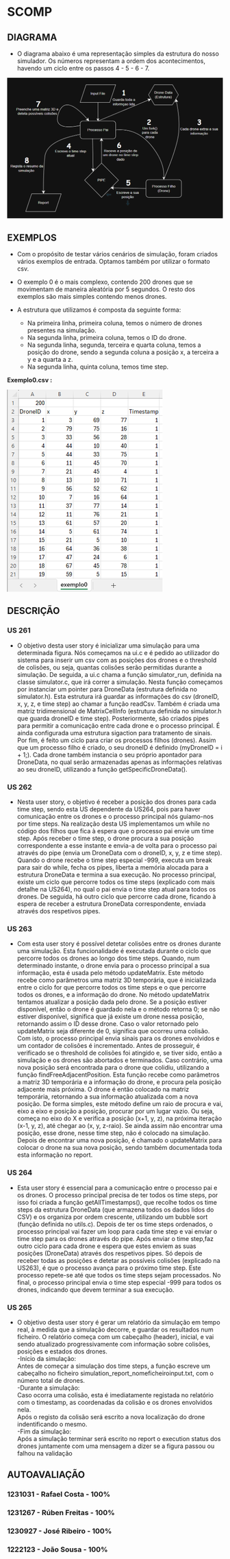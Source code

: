 # SCOMP

## DIAGRAMA

* O diagrama abaixo é uma representação simples da estrutura do nosso simulador. Os números representam a ordem dos acontecimentos, havendo um ciclo entre os passos 4 - 5 - 6 - 7.


![diagrama](images/simulationDiagram.png)

## EXEMPLOS

* Com o propósito de testar vários cenários de simulação, foram criados vários exemplos de entrada. Optamos também por utilizar o formato csv.


* O exemplo 0 é o mais complexo, contendo 200 drones que se movimentam de maneira aleatória por 5 segundos. O resto dos exemplos são mais simples contendo menos drones.


* A estrutura que utilizamos é composta da seguinte forma:
  * Na primeira linha, primeira coluna, temos o número de drones presentes na simulação.
  * Na segunda linha, primeira coluna, temos o ID do drone.
  * Na segunda linha, segunda, terceira e quarta coluna, temos a posição do drone, sendo a segunda coluna a posição x, a terceira a y e a quarta a z. 
  * Na segunda linha, quinta coluna, temos time step.

**Exemplo0.csv :**

![exemplo](images/exemplo0.png)

## DESCRIÇÃO

### US 261

* O objetivo desta user story é inicializar uma simulação para uma determinada figura. Nós começamos na ui.c e é pedido ao utilizador
do sistema para inserir um csv com as posições dos drones e o threshold de colisões, ou seja, quantas colisões serão permitidas durante a simulação.
De seguida, a ui.c chama a função simulator_run, definida na classe simulator.c, que irá correr a simulação. Nesta função começamos por instanciar um pointer para DroneData
(estrutura definida no simulator.h). Esta estrutura irá guardar as informações do csv (droneID, x, y, z, e time step) ao chamar a função readCsv.
Também é criada uma matriz tridimensional de MatrixCellInfo (estrutura definida no simulator.h que guarda droneID e time step).
Posteriormente, são criados pipes para permitir a comunicação entre cada drone e o processo principal. É ainda configurada uma estrutura sigaction para tratamento de sinais.
Por fim, é feito um ciclo para criar os processos filhos (drones). Assim que um processo filho é criado, o seu droneID é definido (myDroneID = i + 1;).
Cada drone também instancia o seu próprio apontador para DroneData, no qual serão armazenadas apenas as informações relativas ao seu droneID, utilizando a função getSpecificDroneData().


### US 262

* Nesta user story, o objetivo é receber a posição dos drones para cada time step, sendo esta US dependente da US264, pois para haver
comunicação entre os drones e o processo principal nós guiamo-nos por time steps.
Na realização desta US implementamos um while no código dos filhos que fica à espera que o processo pai envie um time step. Após receber o time step, o drone procura a sua posição correspondente a esse instante e
envia-a de volta para o processo pai através do pipe (envia um DroneData com o droneID, x, y, z e time step).
Quando o drone recebe o time step especial -999, executa um break para sair do while, fecha os pipes, liberta a memória alocada para a estrutura DroneData e termina a sua execução.
No processo principal, existe um ciclo que percorre todos os time steps (explicado com mais detalhe na US264), no qual o pai envia o time step atual para todos os drones.
De seguida, há outro ciclo que percorre cada drone, ficando à espera de receber a estrutura DroneData correspondente, enviada através dos respetivos pipes.

### US 263

* Com esta user story é possível detetar colisões entre os drones durante uma simulação. Esta funcionalidade é executada durante o ciclo que percorre todos os drones ao longo dos time steps. Quando, num determinado 
instante, o drone envia para o processo principal a sua informação, esta é usada pelo método updateMatrix. Este método recebe como parâmetros uma matriz 3D temporária, que é inicializada entre o ciclo for que percorre 
todos os time steps e o que percorre todos os drones, e a informação do drone.
No método updateMatrix tentamos atualizar a posição dada pelo drone. Se a posição estiver disponível, então o drone é guardado nela e o método retorna 0; se não estiver disponível, significa que já existe um drone 
nessa posição, retornando assim o ID desse drone.
Caso o valor retornado pelo updateMatrix seja diferente de 0, significa que ocorreu uma colisão. Com isto, o processo principal envia sinais para os drones envolvidos e um contador de colisões é incrementado. Antes de 
prosseguir, é verificado se o threshold de colisões foi atingido e, se tiver sido, então a simulação e os drones são abortados e terminados. Caso contrário, uma nova posição será encontrada para o drone que colidiu, 
utilizando a função findFreeAdjacentPosition.
Esta função recebe como parâmetros a matriz 3D temporária e a informação do drone, e procura pela posição adjacente mais próxima. O drone é então colocado na matriz temporária, retornando a sua informação atualizada 
com a nova posição. De forma simples, este método define um raio de procura e vai, eixo a eixo e posição a posição, procurar por um lugar vazio. Ou seja, começa no eixo do X e verifica a posição (x+1, y, z), na próxima
iteração (x-1, y, z), até chegar ao (x, y, z-raio). Se ainda assim não encontrar uma posição, esse drone, nesse time step, não é colocado na simulação.
Depois de encontrar uma nova posição, é chamado o updateMatrix para colocar o drone na sua nova posição, sendo também documentada toda esta informação no report.

### US 264

* Esta user story é essencial para a comunicação entre o processo pai e os drones. O processo principal precisa de ter todos os time steps, por isso foi criada a função getAllTimestamps(),
que recolhe todos os time steps da estrutura DroneData (que armazena todos os dados lidos do CSV) e os organiza por ordem crescente, utilizando um bubble sort (função definida no utils.c). 
Depois de ter os time steps ordenados, o processo principal vai fazer um loop para cada time step e vai enviar o time step para os drones através do pipe.
Após enviar o time step,faz outro ciclo para cada drone e espera que estes enviem as suas posições (DroneData) através dos respetivos pipes.
Só depois de receber todas as posições e detetar as possíveis colisões (explicado na US263), é que o processo avança para o próximo time step. Este processo repete-se até que todos os time steps sejam processados.
  No final, o processo principal envia o time step especial -999 para todos os drones, indicando que devem terminar a sua execução.
 
### US 265

* O objetivo desta user story é gerar um relatório da simulação em tempo real, à medida que a simulação decorre, e guardar os resultados num ficheiro. O relatório começa com um cabeçalho (header),
inicial, e vai sendo atualizado progressivamente com informação sobre colisões, posições e estados dos drones.\
-Início da simulação:\
Antes de começar a simulação dos time steps, a função escreve um cabeçalho no ficheiro simulation_report_nomeficheiroinput.txt, com o número total de drones.\
-Durante a simulação:\
Caso ocorra uma colisão, esta é imediatamente registada no relatório com o timestamp, as coordenadas da colisão e os drones envolvidos nela.\
Após o registo da colisão será escrito a nova localização do drone indentificando o mesmo.\
-Fim da simulação:\
Após a simulação terminar será escrito no report o execution status dos drones juntamente com uma mensagem a dizer se a figura passou ou falhou na validação

## AUTOAVALIAÇÃO

### 1231031 - Rafael Costa - 100%
### 1231267 - Rúben Freitas - 100%
### 1230927 - José Ribeiro - 100%
### 1222123 - João Sousa - 100%